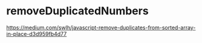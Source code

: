 # removeDuplicatedNumbers
https://medium.com/swlh/javascript-remove-duplicates-from-sorted-array-in-place-d3d959fb4d77
